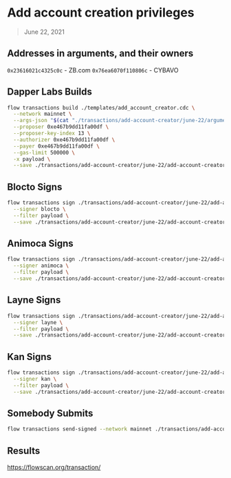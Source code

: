 # Add account creation privileges

> June 22, 2021

## Addresses in arguments, and their owners

`0x23616021c4325c0c` - ZB.com
`0x76ea6070f110806c` - CYBAVO

## Dapper Labs Builds

```sh
flow transactions build ./templates/add_account_creator.cdc \
  --network mainnet \
  --args-json "$(cat "./transactions/add-account-creator/june-22/arguments.json")" \
  --proposer 0xe467b9dd11fa00df \
  --proposer-key-index 13 \
  --authorizer 0xe467b9dd11fa00df \
  --payer 0xe467b9dd11fa00df \
  --gas-limit 500000 \
  -x payload \
  --save ./transactions/add-account-creator/june-22/add-account-creator-june-22-unsigned.rlp
```

## Blocto Signs

```sh
flow transactions sign ./transactions/add-account-creator/june-22/add-account-creator-june-22-unsigned.rlp \
  --signer blocto \
  --filter payload \
  --save ./transactions/add-account-creator/june-22/add-account-creator-june-22-sig-1.rlp
```

## Animoca Signs

```sh
flow transactions sign ./transactions/add-account-creator/june-22/add-account-creator-june-22-sig-1.rlp \
  --signer animoca \
  --filter payload \
  --save ./transactions/add-account-creator/june-22/add-account-creator-june-22-sig-2.rlp
```

## Layne Signs

```sh
flow transactions sign ./transactions/add-account-creator/june-22/add-account-creator-june-22-sig-2.rlp \
  --signer layne \
  --filter payload \
  --save ./transactions/add-account-creator/june-22/add-account-creator-june-22-sig-3.rlp
```

## Kan Signs

```sh
flow transactions sign ./transactions/add-account-creator/june-22/add-account-creator-june-22-sig-3.rlp \
  --signer kan \
  --filter payload \
  --save ./transactions/add-account-creator/june-22/add-account-creator-june-22-sig-complete.rlp
```


## Somebody Submits

```sh
flow transactions send-signed --network mainnet ./transactions/add-account-creator/june-22/add-account-creator-june-22-sig-complete.rlp
```

## Results

https://flowscan.org/transaction/
